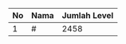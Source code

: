 | No | Nama            | Jumlah Level |
|----|-----------------|--------------|
| 1  | #    |    2458        |
